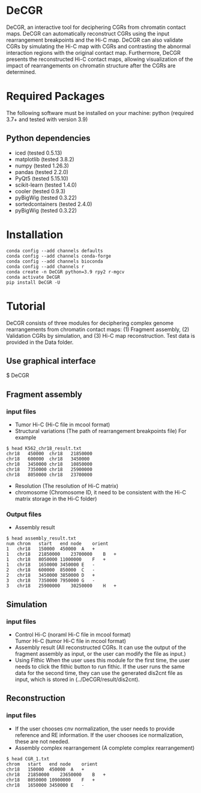 # DeCGR
DeCGR, an interactive tool for deciphering CGRs from chromatin contact maps. DeCGR can automatically reconstruct CGRs using the input rearrangement breakpoints and the Hi-C map. DeCGR can also validate CGRs by simulating the Hi-C map with CGRs and contrasting the abnormal interaction regions with the original contact map. Furthermore, DeCGR presents the reconstructed Hi-C contact maps, allowing visualization of the impact of rearrangements on chromatin structure after the CGRs are determined.
# Required Packages
The following software must be installed on your machine:
python (required 3.7+ and tested with version 3.9)
## Python dependencies
* iced (tested 0.5.13)
* matplotlib (tested 3.8.2)
* numpy (tested 1.26.3)
* pandas (tested 2.2.0)
* PyQt5 (tested 5.15.10) 
* scikit-learn (tested 1.4.0)
* cooler (tested 0.9.3)
* pyBigWig (tested 0.3.22)   
* sortedcontainers (tested 2.4.0)
* pyBigWig (tested 0.3.22)
# Installation
```
conda config --add channels defaults
conda config --add channels conda-forge
conda config --add channels bioconda
conda config --add channels r
conda create -n DeCGR python=3.9 rpy2 r-mgcv
conda activate DeCGR
pip install DeCGR -U
```
# Tutorial
DeCGR consists of three modules for deciphering complex genome rearrangements from chromatin contact maps: (1) Fragment assembly, (2) Validation CGRs by simulation, and (3) Hi-C map reconstruction. Test data is provided in the Data folder.
## Use graphical interface
$ DeCGR
## Fragment assembly
### input files
* Tumor Hi-C (Hi-C file in mcool format)   
* Structural variations (The path of rearrangement breakpoints file)
For example
```
$ head K562_chr18_result.txt
chr18	450000	chr18	21850000
chr18	600000	chr18	3450000
chr18	3450000	chr18	10850000
chr18	7350000	chr18	25900000
chr18	8050000	chr18	23700000
```
* Resolution (The resolution of Hi-C matrix)
* chromosome (Chromosome ID, it need to be consistent with the Hi-C matrix storage in the Hi-C folder)
### Output files
* Assembly result
```
$ head assembly_result.txt
num	chrom	start	end	node	orient
1	chr18	150000	450000	A	+
1	chr18	21850000	23700000	B	+
1	chr18	8050000	11000000	F	+
1	chr18	1650000	3450000	E	-
2	chr18	600000	850000	C	-
2	chr18	3450000	3850000	D	+
3	chr18	7350000	7950000	G	-
3	chr18	25900000	30250000	H	+
```
## Simulation
### input files
* Control Hi-C (noraml Hi-C file in mcool format)   
Tumor Hi-C (tumor Hi-C file in mcool format)
* Assembly result (All reconstructed CGRs. It can use the output of the fragment assembly as input, or the user can modify the file as input.)
* Using Fithic
When the user uses this module for the first time, the user needs to click the fithic button to run fithic. If the user runs the same data for the second time, they can use the generated dis2cnt file as input, which is stored in (../DeCGR/result/dis2cnt).
## Reconstruction
### input files
* If the user chooses cnv normalization, the user needs to provide reference and RE information. If the user chooses ice normalization, these are not needed.
* Assembly complex rearrangement (A complete complex rearrangement)
```
$ head CGR_1.txt
chrom	start	end	node	orient
chr18	150000	450000	A	+
chr18	21850000	23650000	B	+
chr18	8050000	10900000	F	+
chr18	1650000	3450000	E	-
```
